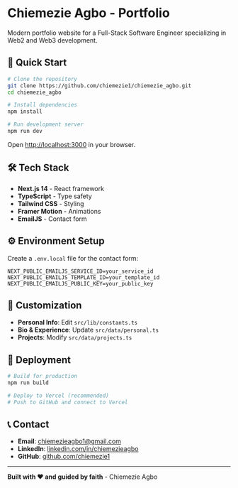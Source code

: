 # Chiemezie Agbo - Portfolio

Modern portfolio website for a Full-Stack Software Engineer specializing in Web2 and Web3 development.

## 🚀 Quick Start

```bash
# Clone the repository
git clone https://github.com/chiemezie1/chiemezie_agbo.git
cd chiemezie_agbo

# Install dependencies
npm install

# Run development server
npm run dev
```

Open [http://localhost:3000](http://localhost:3000) in your browser.

## 🛠 Tech Stack

- **Next.js 14** - React framework
- **TypeScript** - Type safety
- **Tailwind CSS** - Styling
- **Framer Motion** - Animations
- **EmailJS** - Contact form

## ⚙️ Environment Setup

Create a `.env.local` file for the contact form:

```env
NEXT_PUBLIC_EMAILJS_SERVICE_ID=your_service_id
NEXT_PUBLIC_EMAILJS_TEMPLATE_ID=your_template_id
NEXT_PUBLIC_EMAILJS_PUBLIC_KEY=your_public_key
```

## 📝 Customization

- **Personal Info**: Edit `src/lib/constants.ts`
- **Bio & Experience**: Update `src/data/personal.ts`
- **Projects**: Modify `src/data/projects.ts`

## 🚀 Deployment

```bash
# Build for production
npm run build

# Deploy to Vercel (recommended)
# Push to GitHub and connect to Vercel
```

## 📞 Contact

- **Email**: chiemezieagbo1@gmail.com
- **LinkedIn**: [linkedin.com/in/chiemezieagbo](https://www.linkedin.com/in/chiemezieagbo/)
- **GitHub**: [github.com/chiemezie1](https://github.com/chiemezie1)

---

**Built with ❤️ and guided by faith** - Chiemezie Agbo